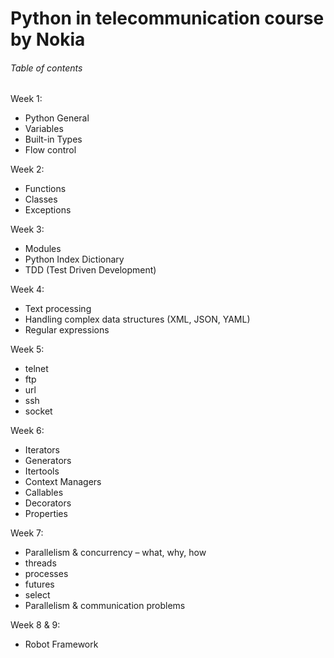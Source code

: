 # Python in telecommunication course by Nokia
###### Table of contents

Week 1: 
- Python General
- Variables 
- Built-in Types
- Flow control

Week 2: 
- Functions
- Classes
- Exceptions

Week 3: 
- Modules
- Python Index Dictionary
- TDD (Test Driven Development)

Week 4: 
- Text processing
- Handling complex data structures (XML, JSON, YAML)
- Regular expressions

Week 5: 
- telnet
- ftp
- url
- ssh
- socket

Week 6: 
- Iterators
- Generators
- Itertools
- Context Managers
- Callables
- Decorators
- Properties

Week 7: 
- Parallelism & concurrency – what, why, how
- threads
- processes
- futures
- select
- Parallelism & communication problems

Week 8 & 9: 
- Robot Framework 
